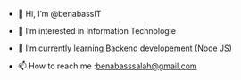 - 👋 Hi, I’m @benabassIT
- 👀 I’m interested in Information Technologie
- 🌱 I’m currently learning Backend developement (Node JS)

- 📫 How to reach me :benabasssalah@gmail.com

<!---
benabassIT/benabassIT is a ✨ special ✨ repository because its `README.md` (this file) appears on your GitHub profile.
You can click the Preview link to take a look at your changes.
--->
